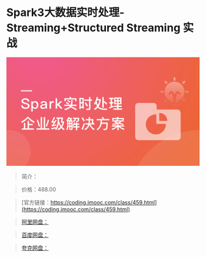 # Spark3大数据实时处理-Streaming+Structured Streaming 实战

![img](../../assets/5fd192480903b7dc05400304.png)

> 简介：

> 价格：488.00

> [官方链接：https://coding.imooc.com/class/459.html](https://coding.imooc.com/class/459.html)

> [阿里网盘：]()

> [百度网盘：]()

> [夸克网盘：]()
